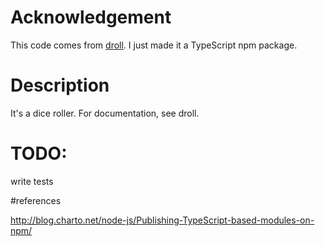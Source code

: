 # Acknowledgement

This code comes from [droll](http://raw.github.com/thebinarypenguin/droll/). I just made it a TypeScript npm package.

# Description

It's a dice roller. For documentation, see droll.

# TODO:

write tests

#references

http://blog.charto.net/node-js/Publishing-TypeScript-based-modules-on-npm/
